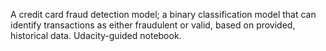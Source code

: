 A credit card fraud detection model; a binary classification model that can identify transactions as either fraudulent or valid, based on provided, historical data. Udacity-guided notebook.

